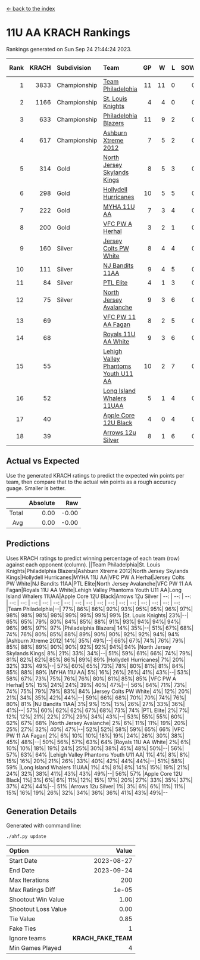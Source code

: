 [<- back to the index](readme.md)
# 11U AA KRACH Rankings
Rankings generated on Sun Sep 24 21:44:24 2023.

Rank|KRACH|Subdivision|Team|GP|W|L|SOW|SOL|T|SoS|Exp Wins|Win Diff
---:|---:|:---|:---|---:|---:|---:|---:|---:|---:|---:|---:|---:
1|3833|Championship|[Team Philadelphia](https://gamesheetstats.com/seasons/3659/teams/140788/schedule)|11|11|0|0|0|0|291|11.8|-0.0
2|1166|Championship|[St. Louis Knights](https://gamesheetstats.com/seasons/3659/teams/143319/schedule)|4|4|0|0|0|0|239|4.9|0.0
3|633|Championship|[Philadelphia Blazers](https://gamesheetstats.com/seasons/3659/teams/140785/schedule)|11|9|2|0|0|0|494|9.9|0.0
4|617|Championship|[Ashburn Xtreme 2012](https://gamesheetstats.com/seasons/3659/teams/140775/schedule)|7|5|2|0|0|0|1056|5.8|-0.0
5|314|Gold|[North Jersey Skylands Kings](https://gamesheetstats.com/seasons/3659/teams/140784/schedule)|8|5|3|0|0|0|605|5.9|0.0
6|298|Gold|[Hollydell Hurricanes](https://gamesheetstats.com/seasons/3659/teams/140777/schedule)|10|5|5|0|0|0|684|5.9|0.0
7|222|Gold|[MYHA 11U AA](https://gamesheetstats.com/seasons/3659/teams/140781/schedule)|7|3|4|0|0|0|1112|3.9|0.0
8|200|Gold|[VFC PW A Herhal](https://gamesheetstats.com/seasons/3659/teams/140467/schedule)|3|2|1|0|0|0|148|2.9|0.0
9|160|Silver|[Jersey Colts PW White](https://gamesheetstats.com/seasons/3659/teams/140778/schedule)|8|4|4|0|0|0|555|4.9|0.0
10|111|Silver|[NJ Bandits 11AA](https://gamesheetstats.com/seasons/3659/teams/140782/schedule)|9|4|5|0|0|0|530|4.9|0.0
11|84|Silver|[PTL Elite](https://gamesheetstats.com/seasons/3659/teams/140462/schedule)|4|1|3|0|0|0|207|1.9|0.0
12|75|Silver|[North Jersey Avalanche](https://gamesheetstats.com/seasons/3659/teams/140783/schedule)|9|3|6|0|0|0|541|3.9|0.0
13|69||[VFC PW 11 AA Fagan](https://gamesheetstats.com/seasons/3659/teams/140789/schedule)|8|2|5|0|0|1|232|3.7|0.0
14|68||[Royals 11U AA White](https://gamesheetstats.com/seasons/3659/teams/140787/schedule)|9|3|6|0|0|0|253|3.9|0.0
15|55||[Lehigh Valley Phantoms Youth U11 AA](https://gamesheetstats.com/seasons/3659/teams/140779/schedule)|10|2|7|0|0|1|587|3.7|0.0
16|52||[Long Island Whalers 11UAA](https://gamesheetstats.com/seasons/3659/teams/140780/schedule)|5|1|4|0|0|0|223|1.9|0.0
17|40||[Apple Core 12U Black](https://gamesheetstats.com/seasons/3659/teams/140773/schedule)|4|0|4|0|0|0|531|0.9|0.0
18|39||[Arrows 12u Silver](https://gamesheetstats.com/seasons/3659/teams/140774/schedule)|8|1|6|0|0|1|181|2.7|0.0

## Actual vs Expected
Use the generated KRACH ratings to predict the expected win points per team, then compare that to the actual win points as a rough accuracy guage. Smaller is better.

||Absolute|Raw
|---:|---:|---:
|Total|0.00|-0.00
|Avg|0.00|-0.00

## Predictions
Uses KRACH ratings to predict winning percentage of each team (row) against each opponent (column).
||Team Philadelphia|St. Louis Knights|Philadelphia Blazers|Ashburn Xtreme 2012|North Jersey Skylands Kings|Hollydell Hurricanes|MYHA 11U AA|VFC PW A Herhal|Jersey Colts PW White|NJ Bandits 11AA|PTL Elite|North Jersey Avalanche|VFC PW 11 AA Fagan|Royals 11U AA White|Lehigh Valley Phantoms Youth U11 AA|Long Island Whalers 11UAA|Apple Core 12U Black|Arrows 12u Silver
| --: | --: | --: | --: | --: | --: | --: | --: | --: | --: | --: | --: | --: | --: | --: | --: | --: | --: | --: 
|Team Philadelphia|--| 77%| 86%| 86%| 92%| 93%| 95%| 95%| 96%| 97%| 98%| 98%| 98%| 98%| 99%| 99%| 99%| 99%
|St. Louis Knights| 23%|--| 65%| 65%| 79%| 80%| 84%| 85%| 88%| 91%| 93%| 94%| 94%| 94%| 96%| 96%| 97%| 97%
|Philadelphia Blazers| 14%| 35%|--| 51%| 67%| 68%| 74%| 76%| 80%| 85%| 88%| 89%| 90%| 90%| 92%| 92%| 94%| 94%
|Ashburn Xtreme 2012| 14%| 35%| 49%|--| 66%| 67%| 74%| 76%| 79%| 85%| 88%| 89%| 90%| 90%| 92%| 92%| 94%| 94%
|North Jersey Skylands Kings|  8%| 21%| 33%| 34%|--| 51%| 59%| 61%| 66%| 74%| 79%| 81%| 82%| 82%| 85%| 86%| 89%| 89%
|Hollydell Hurricanes|  7%| 20%| 32%| 33%| 49%|--| 57%| 60%| 65%| 73%| 78%| 80%| 81%| 81%| 84%| 85%| 88%| 89%
|MYHA 11U AA|  5%| 16%| 26%| 26%| 41%| 43%|--| 53%| 58%| 67%| 73%| 75%| 76%| 76%| 80%| 81%| 85%| 85%
|VFC PW A Herhal|  5%| 15%| 24%| 24%| 39%| 40%| 47%|--| 56%| 64%| 71%| 73%| 74%| 75%| 79%| 79%| 83%| 84%
|Jersey Colts PW White|  4%| 12%| 20%| 21%| 34%| 35%| 42%| 44%|--| 59%| 66%| 68%| 70%| 70%| 74%| 76%| 80%| 81%
|NJ Bandits 11AA|  3%|  9%| 15%| 15%| 26%| 27%| 33%| 36%| 41%|--| 57%| 60%| 62%| 62%| 67%| 68%| 73%| 74%
|PTL Elite|  2%|  7%| 12%| 12%| 21%| 22%| 27%| 29%| 34%| 43%|--| 53%| 55%| 55%| 60%| 62%| 67%| 68%
|North Jersey Avalanche|  2%|  6%| 11%| 11%| 19%| 20%| 25%| 27%| 32%| 40%| 47%|--| 52%| 52%| 58%| 59%| 65%| 66%
|VFC PW 11 AA Fagan|  2%|  6%| 10%| 10%| 18%| 19%| 24%| 26%| 30%| 38%| 45%| 48%|--| 50%| 56%| 57%| 63%| 64%
|Royals 11U AA White|  2%|  6%| 10%| 10%| 18%| 19%| 24%| 25%| 30%| 38%| 45%| 48%| 50%|--| 56%| 57%| 63%| 64%
|Lehigh Valley Phantoms Youth U11 AA|  1%|  4%|  8%|  8%| 15%| 16%| 20%| 21%| 26%| 33%| 40%| 42%| 44%| 44%|--| 51%| 58%| 59%
|Long Island Whalers 11UAA|  1%|  4%|  8%|  8%| 14%| 15%| 19%| 21%| 24%| 32%| 38%| 41%| 43%| 43%| 49%|--| 56%| 57%
|Apple Core 12U Black|  1%|  3%|  6%|  6%| 11%| 12%| 15%| 17%| 20%| 27%| 33%| 35%| 37%| 37%| 42%| 44%|--| 51%
|Arrows 12u Silver|  1%|  3%|  6%|  6%| 11%| 11%| 15%| 16%| 19%| 26%| 32%| 34%| 36%| 36%| 41%| 43%| 49%|--

## Generation Details

Generated with command line:
```
./ahf.py update
```

| Option | Value |
| :----- | ----: |
| Start Date | 2023-08-27 |
| End Date | 2023-09-24 |
| Max Iterations | 200 |
| Max Ratings Diff | 1e-05 |
| Shootout Win Value | 1.00 |
| Shootout Loss Value | 0.00 |
| Tie Value | 0.85 |
| Fake Ties | 1 |
| Ignore teams | __KRACH_FAKE_TEAM__ |
| Min Games Played | 4 |

